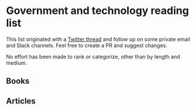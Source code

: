 # Government and technology reading list

This list originated with a [Twitter thread](https://twitter.com/peterkarman/status/1334506648824582156)
and follow up on some private email and Slack channels. Feel free to create a PR and suggest changes.

No effort has been made to rank or categorize, other than by length and medium.

## Books


## Articles
